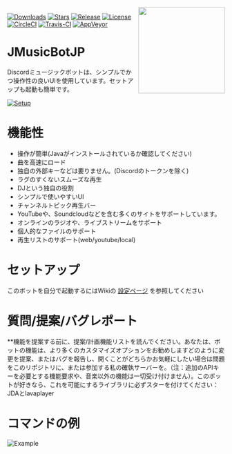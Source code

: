 <img align="right" src="https://i.imgur.com/zrE80HY.png" height="200" width="200">

[![Downloads](https://img.shields.io/github/downloads/Cosgy-Dev/MusicBot-JP-java/total.svg)](https://github.com/Cosgy-Dev/MusicBot-JP-java/releases/latest)
[![Stars](https://img.shields.io/github/stars/jagrosh/MusicBot.svg)](https://github.com/Cosgy-Dev/MusicBot-JP-java/stargazers)
[![Release](https://img.shields.io/github/release/jagrosh/MusicBot.svg)](https://github.com/jagrosh/MusicBot/releases/latest)
[![License](https://img.shields.io/github/license/jagrosh/MusicBot.svg)](https://github.com/Cosgy-Dev/MusicBot-JP-java/blob/master/LICENSE)<br>
[![CircleCI](https://img.shields.io/circleci/project/github/Cosgy-Dev/MusicBot-JP-java/master.svg)](https://circleci.com/gh/Cosgy-Dev/MusicBot)
[![Travis-CI](https://travis-ci.com/jagrosh/MusicBot.svg?branch=master)](https://travis-ci.com/Cosgy-Dev/MusicBot)
[![AppVeyor](https://ci.appveyor.com/api/projects/status/gdu6nyte5psj6xfk/branch/master?svg=true)](https://ci.appveyor.com/project/Cosgy-Dev/musicbot/branch/master)

# JMusicBotJP
Discordミュージックボットは、シンプルでかつ操作性の良いUIを使用しています。セットアップも起動も簡単です。

[![Setup](http://i.imgur.com/VvXYp5j.png)](https://github.com/Cosgy-Dev/MusicBot-JP-java/wiki/Setup)

# 機能性
* 操作が簡単(Javaがインストールされているか確認してください)
* 曲を高速にロード
* 独自の外部キーなどは要りません。(Discordのトークンを除く)
* ラグのすくないスムーズな再生
* DJという独自の役割
* シンプルで使いやすいUI
* チャンネルトピック再生バー
* YouTubeや、Soundcloudなどを含む多くのサイトをサポートしています。
* オンラインのラジオや、ライブストリームをサポート
* 個人的なファイルのサポート
* 再生リストのサポート(web/youtube/local)

# セットアップ
このボットを自分で起動するにはWikiの [設定ページ](https://github.com/jagrosh/MusicBot/wiki/Setup) を参照してください

# 質問/提案/バグレポート
**機能を提案する前に、提案/計画機能リストを読んでください。あなたは、ボットの機能は、より多くのカスタマイズオプションをお勧めしますどのように変更を提案、またはバグを報告し、開くことがどちらかお気軽にしたい場合は問題をこのリポジトリに、または参加する私の確執サーバーを。（注：追加のAPIキーを必要とする機能要求や、音楽以外の機能は一切受け付けません）。このボットが好きなら、これを可能にするライブラリに必ずスターを付けてください：JDAとlavaplayer

# コマンドの例
![Example](https://i.imgur.com/tevrtKt.png)
